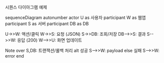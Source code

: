 시퀀스 다이아그램 예제

sequenceDiagram
  autonumber
  actor U as 사용자
  participant W as 웹앱
  participant S as 서버
  participant DB as DB

  U->>W: 액션/클릭
  W->>S: 요청 (JSON)
  S->>DB: 조회/저장
  DB-->>S: 결과
  S-->>W: 응답 (200)
  W-->>U: 화면 업데이트

  Note over S,DB: 트랜잭션/롤백 처리
  alt 성공
    S-->>W: payload
  else 실패
    S-->>W: error
  end
